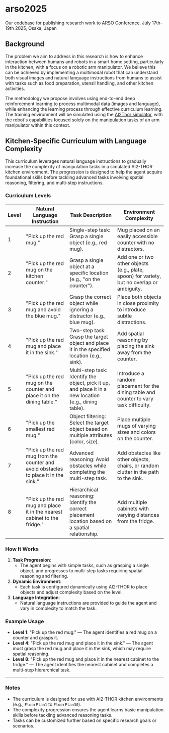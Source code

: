 # arso2025
Our codebase for publishing research work to [ARSO Conference](https://ieee-arso.org/), July 17th-19th 2025, Osaka, Japan

## Background

The problem we aim to address in this research is how to enhance interaction between humans and robots in a smart home setting, particularly in the kitchen, with a focus on a robotic arm manipulator. We believe this can be achieved by implementing a multimodal robot that can understand both visual images and natural language instructions from humans to assist with tasks such as food preparation, utensil handling, and other kitchen activities.

The methodology we propose involves using end-to-end deep reinforcement learning to process multimodal data (images and language), while enhancing the learning process through effective curriculum learning. The training environment will be simulated using the [AI2Thor simulator](https://ai2thor.allenai.org/manipulathor/), with the robot's capabilities focused solely on the manipulation tasks of an arm manipulator within this context.

## Kitchen-Specific Curriculum with Language Complexity

This curriculum leverages natural language instructions to gradually increase the complexity of manipulation tasks in a simulated AI2-THOR kitchen environment. The progression is designed to help the agent acquire foundational skills before tackling advanced tasks involving spatial reasoning, filtering, and multi-step instructions.

### Curriculum Levels

| **Level** | **Natural Language Instruction**                      | **Task Description**                                                                                     | **Environment Complexity**                                                                                                    |
|-----------|-------------------------------------------------------|----------------------------------------------------------------------------------------------------------|--------------------------------------------------------------------------------------------------------------------------------|
| 1         | "Pick up the red mug."                                | Single-step task: Grasp a single object (e.g., red mug).                                                 | Mug placed on an easily accessible counter with no distractors.                                                               |
| 2         | "Pick up the red mug on the kitchen counter."          | Grasp a single object at a specific location (e.g., "on the counter").                                   | Add one or two other objects (e.g., plate, spoon) for variety, but no overlap or ambiguity.                                   |
| 3         | "Pick up the red mug and avoid the blue mug."          | Grasp the correct object while ignoring a distractor (e.g., blue mug).                                   | Place both objects in close proximity to introduce subtle distractions.                                                      |
| 4         | "Pick up the red mug and place it in the sink."        | Two-step task: Grasp the target object and place it in the specified location (e.g., sink).               | Add spatial reasoning by placing the sink away from the counter.                                                             |
| 5         | "Pick up the red mug on the counter and place it on the dining table." | Multi-step task: Identify the object, pick it up, and place it in a new location (e.g., dining table).     | Introduce a random placement for the dining table and counter to vary task difficulty.                                       |
| 6         | "Pick up the smallest red mug."                       | Object filtering: Select the target object based on multiple attributes (color, size).                   | Place multiple mugs of varying sizes and colors on the counter.                                                              |
| 7         | "Pick up the red mug from the counter and avoid obstacles to place it in the sink." | Advanced reasoning: Avoid obstacles while completing the multi-step task.                                | Add obstacles like other objects, chairs, or random clutter in the path to the sink.                                         |
| 8         | "Pick up the red mug and place it in the nearest cabinet to the fridge." | Hierarchical reasoning: Identify the correct placement location based on a spatial relationship.          | Add multiple cabinets with varying distances from the fridge.                                                                |

### How It Works

1. **Task Progression**:
   - The agent begins with simple tasks, such as grasping a single object, and progresses to multi-step tasks requiring spatial reasoning and filtering.
2. **Dynamic Environment**:
   - Each task is configured dynamically using AI2-THOR to place objects and adjust complexity based on the level.
3. **Language Integration**:
   - Natural language instructions are provided to guide the agent and vary in complexity to match the task.

### Example Usage

- **Level 1**: "Pick up the red mug." — The agent identifies a red mug on a counter and grasps it.
- **Level 4**: "Pick up the red mug and place it in the sink." — The agent must grasp the red mug and place it in the sink, which may require spatial reasoning.
- **Level 8**: "Pick up the red mug and place it in the nearest cabinet to the fridge." — The agent identifies the nearest cabinet and completes a multi-step hierarchical task.

---

### Notes

- The curriculum is designed for use with AI2-THOR kitchen environments (e.g., `FloorPlan1` to `FloorPlan30`).
- The complexity progression ensures the agent learns basic manipulation skills before tackling advanced reasoning tasks.
- Tasks can be customized further based on specific research goals or scenarios.
